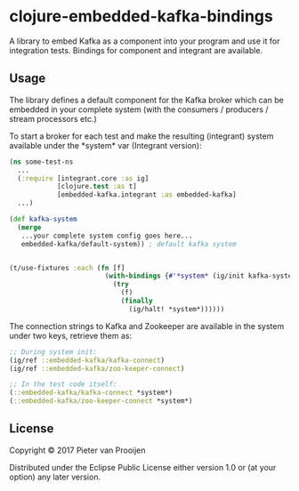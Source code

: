 # clojure-embedded-kafka-bindings

A library to embed Kafka as a component into your program and use it for integration tests.
Bindings for component and integrant are available.

## Usage

The library defines a default component for the Kafka broker which can be embedded in your complete system (with
the consumers / producers / stream processors etc.)

To start a broker for each test and make the resulting (integrant) system available under the \*system\* var
(Integrant version):

```clojure
(ns some-test-ns
  ...
  (:require [integrant.core :as ig]
            [clojure.test :as t] 
            [embedded-kafka.integrant :as embedded-kafka]
  ...)

(def kafka-system 
  (merge
   ...your complete system config goes here...
   embedded-kafka/default-system)) ; default kafka system


(t/use-fixtures :each (fn [f]
                        (with-bindings {#'*system* (ig/init kafka-system)}
                          (try
                            (f)
                            (finally
                              (ig/halt! *system*))))))
```

The connection strings to Kafka and Zookeeper are available in the system under two keys, retrieve them as:
```clojure
;; During system init:
(ig/ref ::embedded-kafka/kafka-connect)
(ig/ref ::embedded-kafka/zoo-keeper-connect)

;; In the test code itself:
(::embedded-kafka/kafka-connect *system*)
(::embedded-kafka/zoo-keeper-connect *system*)
```

## License

Copyright © 2017 Pieter van Prooijen

Distributed under the Eclipse Public License either version 1.0 or (at
your option) any later version.
